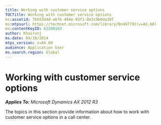 ```yaml
---
title: Working with customer service options
TOCTitle: Working with customer service options
ms:assetid: 7bb53d4d-a6f6-494e-93f1-8e3c9b0da397
ms:mtpsurl: https://technet.microsoft.com/library/Dn497792(v=AX.60)
ms:contentKeyID: 62200103
author: Khairunj
ms.date: 04/18/2014
mtps_version: v=AX.60
audience: Application User
ms.search.region: Global
---
```


# Working with customer service options 


_**Applies To:** Microsoft Dynamics AX 2012 R3_

The topics in this section provide information about how to work with customer service options in a call center.

  


